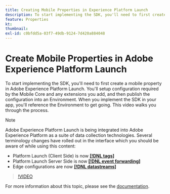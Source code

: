 ```yaml
---
title: Creating Mobile Properties in Experience Platform Launch
description: To start implementing the SDK, you'll need to first create a mobile property in Adobe Experience Platform Launch. You'll setup configuration required by the Mobile Core and any extensions you add, and then publish the configuration into an Environment. When you implement the SDK in your app, you'll reference the Environment to get going. This video walks you through the process.
feature: Properties
kt: 
thumbnail:
exl-id: c0bfdd5a-03f7-49db-9124-7d420a884048
---
```

# Create Mobile Properties in Adobe Experience Platform Launch

To start implementing the SDK, you'll need to first create a mobile property in Adobe Experience Platform Launch. You'll setup configuration required by the Mobile Core and any extensions you add, and then publish the configuration into an Environment. When you implement the SDK in your app, you'll reference the Environment to get going. This video walks you through the process.

>[!NOTE]
>
>Adobe Experience Platform Launch is being integrated into Adobe Experience Platform as a suite of data collection technologies. Several terminology changes have rolled out in the interface which you should be aware of while using this content:
>
> * Platform Launch (Client Side) is now **[[!DNL tags]](https://experienceleague.adobe.com/docs/launch/using/home.html)** 
> * Platform Launch Server Side is now **[[!DNL event forwarding]](https://experienceleague.adobe.com/docs/launch/using/server-side-info/server-side-overview.html)** 
> * Edge configurations  are now **[[!DNL datastreams]](https://experienceleague.adobe.com/docs/experience-platform/edge/fundamentals/datastreams.html)**

>[!VIDEO](https://video.tv.adobe.com/v/26264/?quality=12&learn=on)

For more information about this topic, please see the [documentation](https://aep-sdks.gitbook.io/docs/).
